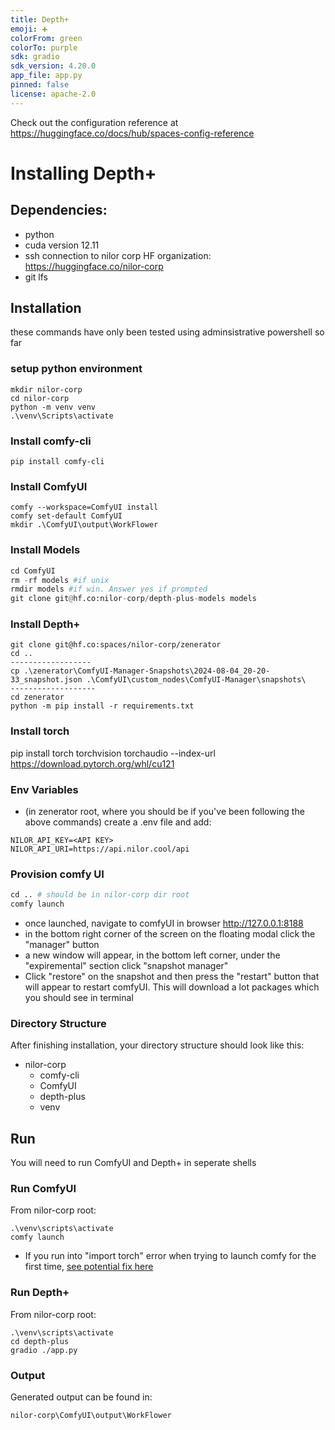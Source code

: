 ```yaml
---
title: Depth+
emoji: ➕
colorFrom: green
colorTo: purple
sdk: gradio
sdk_version: 4.20.0
app_file: app.py
pinned: false
license: apache-2.0
---
```


Check out the configuration reference at https://huggingface.co/docs/hub/spaces-config-reference

# Installing Depth+

## Dependencies:

- python
- cuda version 12.11
- ssh connection to nilor corp HF organization: https://huggingface.co/nilor-corp
- git lfs

## Installation

these commands have only been tested using adminsistrative powershell so far

### setup python environment

```
mkdir nilor-corp
cd nilor-corp
python -m venv venv
.\venv\Scripts\activate
```

### Install comfy-cli

```
pip install comfy-cli
```

### Install ComfyUI

```
comfy --workspace=ComfyUI install
comfy set-default ComfyUI
mkdir .\ComfyUI\output\WorkFlower
```

### Install Models

```py
cd ComfyUI
rm -rf models #if unix
rmdir models #if win. Answer yes if prompted
git clone git@hf.co:nilor-corp/depth-plus-models models
```

### Install Depth+

```
git clone git@hf.co:spaces/nilor-corp/zenerator
cd ..
------------------
cp .\zenerator\ComfyUI-Manager-Snapshots\2024-08-04_20-20-33_snapshot.json .\ComfyUI\custom_nodes\ComfyUI-Manager\snapshots\
-------------------
cd zenerator
python -m pip install -r requirements.txt
```

### Install torch
pip install torch torchvision torchaudio --index-url https://download.pytorch.org/whl/cu121

### Env Variables

- (in zenerator root, where you should be if you've been following the above commands) create a .env file and add:

```
NILOR_API_KEY=<API KEY>
NILOR_API_URI=https://api.nilor.cool/api
```

### Provision comfy UI

```py
cd .. # should be in nilor-corp dir root
comfy launch
```

- once launched, navigate to comfyUI in browser http://127.0.0.1:8188
- in the bottom right corner of the screen on the floating modal click the "manager" button
- a new window will appear, in the bottom left corner, under the "expiremental" section click "snapshot manager"
- Click "restore" on the snapshot and then press the "restart" button that will appear to restart comfyUI. This will download a lot packages which you should see in terminal

### Directory Structure

After finishing installation, your directory structure should look like this:

- nilor-corp
  - comfy-cli
  - ComfyUI
  - depth-plus
  - venv

## Run

You will need to run ComfyUI and Depth+ in seperate shells

### Run ComfyUI

From nilor-corp root:

```
.\venv\scripts\activate
comfy launch
```

- If you run into "import torch" error when trying to launch comfy for the first time, [see potential fix here](https://github.com/Comfy-Org/comfy-cli/issues/150)

### Run Depth+

From nilor-corp root:

```
.\venv\scripts\activate
cd depth-plus
gradio ./app.py
```

### Output

Generated output can be found in:

```
nilor-corp\ComfyUI\output\WorkFlower
```
